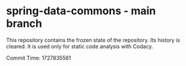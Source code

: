 # spring-data-commons - main branch

This repository contains the frozen state of the repository.
Its history is cleared. It is used only for static code
analysis with Codacy.

Commit Time: 1727835561